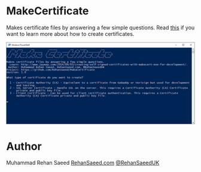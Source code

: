 # MakeCertificate

Makes certificate files by answering a few simple questions. Read [this](http://www.jayway.com/2014/09/03/creating-self-signed-certificates-with-makecert-exe-for-development/) if you want to learn more about how to create certificates.

![Make Certificate Screenshot](https://raw.githubusercontent.com/RehanSaeed/MakeCertificate/master/Screenshot.png)

# Author

Muhammad Rehan Saeed
[RehanSaeed.com](http://RehanSaeed.com)
[@RehanSaeedUK](https://twitter.com/rehansaeeduk)
